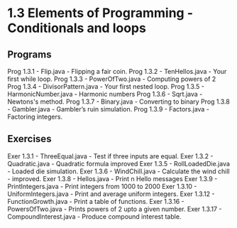 # 1.3 Elements of Programming - Conditionals and loops

## Programs
           
Prog 1.3.1  - Flip.java           - Flipping a fair coin.
Prog 1.3.2  - TenHellos.java      - Your first while loop.
Prog 1.3.3  - PowerOfTwo.java     - Computing powers of 2
Prog 1.3.4  - DivisorPattern.java - Your first nested loop.
Prog 1.3.5  - HarmonicNumber.java - Harmonic numbers
Prog 1.3.6  - Sqrt.java           - Newtons's method.
Prog 1.3.7  - Binary.java         - Converting to binary
Prog 1.3.8  - Gambler.java        - Gambler’s ruin simulation.
Prog 1.3.9  - Factors.java        - Factoring integers.

## Exercises

Exer 1.3.1  - ThreeEqual.java       - Test if three inputs are equal.
Exer 1.3.2  - Quadratic.java        - Quadratic formula improved
Exer 1.3.5  - RollLoadedDie.java    - Loaded die simulation.
Exer 1.3.6  - WindChill.java        - Calculate the wind chill - improved.
Exer 1.3.8  - Hellos.java           - Print n Hello messages
Exer 1.3.9  - PrintIntegers.java    - Print integers from 1000 to 2000
Exer 1.3.10 - UniformIntegers.java  - Print and average uniform integers.
Exer 1.3.12 - FunctionGrowth.java   - Print a table of functions.
Exer 1.3.16 - PowersOfTwo.java      - Prints powers of 2 upto a given number.
Exer 1.3.17 - CompoundInterest.java - Produce compound interest table.
